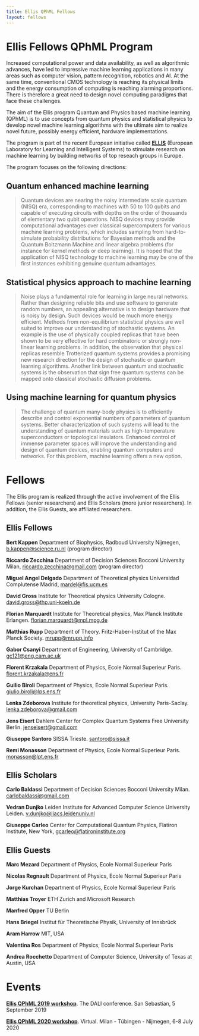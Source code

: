 ```yaml
---
title: Ellis QPhML Fellows
layout: fellows
---
```


# <a name="fellowsprogram"></a>Ellis Fellows QPhML Program

Increased computational power and data availability, as well as algorithmic advances, have led to impressive machine learning applications in many areas such as computer vision, pattern recognition, robotics and AI. At the same time, conventional CMOS technology is reaching its physical limits and the energy consumption of computing is reaching alarming proportions. There is therefore a great need to design novel computing paradigms that face these challenges.

The aim of the Ellis program Quantum and Physics based machine learning (QPhML) is to use concepts from quantum physics and statistical physics to develop novel machine learning algorithms with the ultimate aim to realize novel future, possibly energy efficient, hardware implementations.

The program is part of the recent European initiative called [**ELLIS**](https://ellis.eu/) (European Laboratory for Learning and Intelligent Systems) to stimulate research on machine learning by building networks of top reseach groups in Europe.

The program focuses on the following directions:

## Quantum enhanced machine learning

> Quantum devices are nearing the noisy intermediate scale quantum (NISQ) era, corresponding to machines with 50 to 100 qubits and capable of executing circuits with depths on the order of thousands of elementary two qubit operations. NISQ devices may provide computational advantages over classical supercomputers for various machine learning problems, which includes sampling from hard-to-simulate probability distributions for Bayesian methods and the Quantum Boltzmann Machine and linear algebra problems (for instance for kernel methods or deep learning). It is hoped that the application of NISQ technology to machine learning may be one of the first instances exhibiting genuine quantum advantages.

## Statistical physics approach to machine learning

> Noise plays a fundamental role for learning in large neural networks. Rather than designing reliable bits and use software to generate random numbers, an appealing alternative is to design hardware that is noisy by design. Such devices would be much more energy efficient. Methods from non-equilibrium statistical physics are well suited to improve our understanding of stochastic systems. An example is the use of physically coupled replicas that have been shown to be very effective for hard combinatoric or strongly non-linear learning problems. In addition, the observation that physical replicas resemble Trotterized quantum systems provides a promising new research direction for the design of stochastic or quantum learning algorithms. Another link between quantum and stochastic systems is the observation that sign free quantum systems can be mapped onto classical stochastic diffusion problems.

## Using machine learning for quantum physics

> The challenge of quantum many-body physics is to efficiently describe and control exponential numbers of parameters of quantum systems. Better characterization of such systems will lead to the understanding of quantum materials such as high-temperature superconductors or topological insulators. Enhanced control of immense parameter spaces will improve the understanding and design of quantum devices, enabling quantum computers and networks. For this problem, machine learning offers a new option.

# <a name="fellows"></a>Fellows

The Ellis program is realized through the active involvement of the Ellis Fellows (senior researchers) and Ellis Scholars (more junior researchers). In addition, the Ellis Guests, are affiliated researchers.

## Ellis Fellows

**Bert Kappen** Department of Biophysics, Radboud University Nijmegen, b.kappen@science.ru.nl (program director)

**Riccardo Zecchina** Department of Decision Sciences Bocconi University Milan, riccardo.zecchina@gmail.com (program director)

**Miguel Angel Delgado** Department of Theoretical physics Universidad Complutense Madrid, mardel@fis.ucm.es

**David Gross** Institute for Theoretical physics University Cologne. david.gross@thp.uni-koeln.de
    
**Florian Marquardt** Institute for Theoretical physics, Max Planck Institute Erlangen. florian.marquardt@mpl.mpg.de
    
**Matthias Rupp** Department of Theory. Fritz-Haber-Institut of the Max Planck Society. mrupp@mrupp.info

**Gabor Csanyi** Department of Engineering, University of Cambridge. gc121@eng.cam.ac.uk
    
**Florent Krzakala** Department of Physics, Ecole Normal Superieur Paris. florent.krzakala@ens.fr
    
**Guilio Biroli** Department of Physics, Ecole Normal Superieur Paris. giulio.biroli@lps.ens.fr
    
**Lenka Zdeborova** Institute for theoretical physics, University Paris-Saclay. lenka.zdeborova@gmail.com
    
**Jens Eisert** Dahlem Center for Complex Quantum Systems Free University Berlin. jenseisert@gmail.com

**Giuseppe Santoro** SISSA Trieste. santoro@sissa.it
    
**Remi Monasson** Department of Physics, Ecole Normal Superieur Paris. monasson@lpt.ens.fr 

## Ellis Scholars

**Carlo Baldassi** Department of Decision Sciences Bocconi University Milan. carlobaldassi@gmail.com

**Vedran Dunjko** Leiden Institute for Advanced Computer Science University Leiden. v.dunjko@liacs.leidenuniv.nl

**Giuseppe Carleo** Center for Computational Quantum Physics, Flatiron Institute, New York, gcarleo@flatironinstitute.org 

## Ellis Guests

**Marc Mezard** Department of Physics, Ecole Normal Superieur Paris
    
**Nicolas Regnault** Department of Physics, Ecole Normal Superieur Paris
    
**Jorge Kurchan** Department of Physics, Ecole Normal Superieur Paris
    
**Matthias Troyer** ETH Zurich and Microsoft Research
    
**Manfred Opper** TU Berlin
    
**Hans Briegel** Institut für Theoretische Physik, University of Innsbrück
    
**Aram Harrow** MIT, USA
    
**Valentina Ros** Department of Physics, Ecole Normal Superieur Paris
    
**Andrea Rocchetto** Department of Computer Science, University of Texas at Austin, USA 

# <a name="events"></a>Events

[**Ellis QPhML 2019 workshop**](http://dalimeeting.org/dali2019b/workshop-05-04.html). The DALI conference. San Sebastian, 5 September 2019

[**Ellis QPhML 2020 workshop**](https://ellisqphml.github.io/). Virtual. Milan - Tübingen - Nijmegen, 6-8 July 2020
